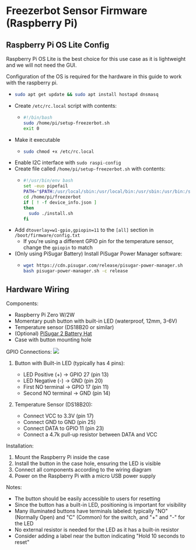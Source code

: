 # Freezerbot Sensor Firmware (Raspberry Pi)

## Raspberry Pi OS Lite Config
Raspberry Pi OS Lite is the best choice for this use case as it is lightweight and we will not need the GUI.

Configuration of the OS is required for the hardware in this guide to work with the raspberry pi.

- ```bash
  sudo apt get update && sudo apt install hostapd dnsmasq
  ```
- Create `/etc/rc.local` script with contents:
  - ```bash
    #!/bin/bash
    sudo /home/pi/setup-freezerbot.sh
    exit 0
    ```
- Make it executable
  - ```bash
    sudo chmod +x /etc/rc.local
    ```
- Enable I2C interface with `sudo raspi-config`
- Create file called `/home/pi/setup-freezerbot.sh` with contents:
  - ```bash
    #!/usr/bin/env bash
    set -euo pipefail
    PATH="$PATH:/usr/local/sbin:/usr/local/bin:/usr/sbin:/usr/bin:/sbin:/bin"
    cd /home/pi/freezerbot
    if [ ! -f device_info.json ]
    then
      sudo ./install.sh
    fi
    ```
- Add `dtoverlay=w1-gpio,gpiopin=11` to the `[all]` section in `/boot/firmware/config.txt`
  - If you're using a different GPIO pin for the temperature sensor, change the `gpiopin` to match
- (Only using PiSugar Battery) Install PiSugar Power Manager software:
  - ```bash
    wget https://cdn.pisugar.com/release/pisugar-power-manager.sh
    bash pisugar-power-manager.sh -c release
    ```

## Hardware Wiring

Components:
- Raspberry Pi Zero W/2W
- Momentary push button with built-in LED (waterproof, 12mm, 3-6V)
- Temperature sensor (DS18B20 or similar)
- (Optional) [PiSugar 2 Battery Hat](https://www.pisugar.com/products/pisugar2-raspberry-pi-zero-battery)
- Case with button mounting hole

GPIO Connections:
![](./docs/gpio-pinout.png)

1. Button with Built-in LED (typically has 4 pins):
   - LED Positive (+) → GPIO 27 (pin 13)
   - LED Negative (-) → GND (pin 20)
   - First NO terminal → GPIO 17 (pin 11)
   - Second NO terminal → GND (pin 14)

2. Temperature Sensor (DS18B20):
   - Connect VCC to 3.3V (pin 17)
   - Connect GND to GND (pin 25)
   - Connect DATA to GPIO 11 (pin 23)
   - Connect a 4.7k pull-up resistor between DATA and VCC

Installation:
1. Mount the Raspberry Pi inside the case
2. Install the button in the case hole, ensuring the LED is visible
3. Connect all components according to the wiring diagram
4. Power on the Raspberry Pi with a micro USB power supply

Notes:
- The button should be easily accessible to users for resetting
- Since the button has a built-in LED, positioning is important for visibility
- Many illuminated buttons have terminals labeled: typically "NO" (Normally Open) 
  and "C" (Common) for the switch, and "+" and "-" for the LED
- No external resistor is needed for the LED as it has a built-in resistor
- Consider adding a label near the button indicating "Hold 10 seconds to reset"
